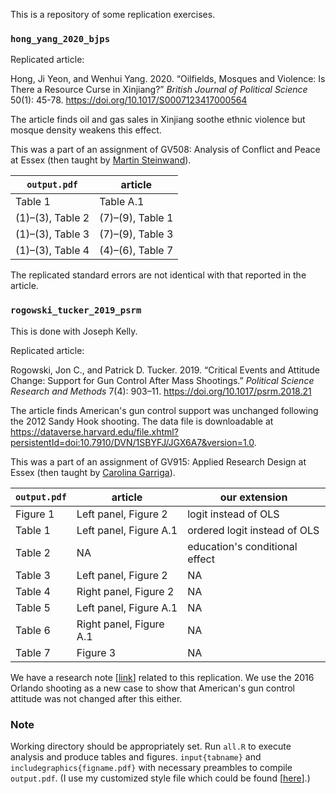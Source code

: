 This is a repository of some replication exercises. 

### `hong_yang_2020_bjps` 
Replicated article:

Hong, Ji Yeon, and Wenhui Yang. 2020. “Oilfields, Mosques and Violence: Is There a Resource Curse in Xinjiang?” _British Journal of Political Science_ 50(1): 45-78. https://doi.org/10.1017/S0007123417000564

The article finds oil and gas sales in Xinjiang soothe ethnic violence but mosque density weakens this effect.

This was a part of an assignment of GV508: Analysis of Conflict and Peace at Essex (then taught by [Martin Steinwand](https://sites.google.com/site/martincsteinwand/)).

| `output.pdf`     | article          |
| ---------------- | ---------------- |
| Table 1          | Table A.1        |
| (1)–(3), Table 2 | (7)–(9), Table 1 |
| (1)–(3), Table 3 | (7)–(9), Table 3 |
| (1)–(3), Table 4 | (4)–(6), Table 7 |

The replicated standard errors are not identical with that reported in the article.

### `rogowski_tucker_2019_psrm`
This is done with Joseph Kelly.

Replicated article:

Rogowski, Jon C., and Patrick D. Tucker. 2019. “Critical Events and Attitude Change: Support for Gun Control After Mass Shootings.” _Political Science Research and Methods_ 7(4): 903–11. https://doi.org/10.1017/psrm.2018.21

The article finds American's gun control support was unchanged following the 2012 Sandy Hook shooting. The data file is downloadable at https://dataverse.harvard.edu/file.xhtml?persistentId=doi:10.7910/DVN/1SBYFJ/JGX6A7&version=1.0.

This was a part of an assignment of GV915: Applied Research Design at Essex (then taught by [Carolina Garriga](https://sites.google.com/site/carogarriga/)).

| `output.pdf`     | article                 | our extension                  |
| ---------------- | ----------------------- | ------------------------------ |
| Figure 1         | Left panel, Figure 2    | logit instead of OLS           |
| Table 1          | Left panel, Figure A.1  | ordered logit instead of OLS   |
| Table 2          | NA                      | education's conditional effect |
| Table 3          | Left panel, Figure 2    | NA                             |
| Table 4          | Right panel, Figure 2   | NA                             |
| Table 5          | Left panel, Figure A.1  | NA                             |
| Table 6          | Right panel, Figure A.1 | NA                             |
| Table 7          | Figure 3                | NA                             |

We have a research note [[link](https://github.com/zmuzhou/zhang_kelly_2020)] related to this replication. We use the 2016 Orlando shooting as a new case to show that American's gun control attitude was not changed after this either.

### Note
Working directory should be appropriately set. Run `all.R` to execute analysis and produce tables and figures. `input{tabname}` and `includegraphics{figname.pdf}` with necessary preambles to compile `output.pdf`. (I use my customized style file which could be found [[here](https://gist.github.com/zmuzhou/8e06d7887804728c25a908af014f0499)].)